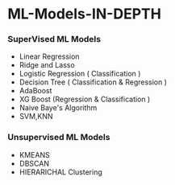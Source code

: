 # ML-Models-IN-DEPTH


### SuperVised ML Models 
- Linear Regression
- Ridge and Lasso
- Logistic Regression ( Classification )
- Decision Tree ( Classification & Regression )
- AdaBoost
- XG Boost (Regression & Classification )
- Naive Baye's Algorithm
- SVM,KNN


### Unsupervised ML Models
- KMEANS
- DBSCAN
- HIERARICHAL Clustering
